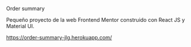 Order summary

Pequeño proyecto de la web Frontend Mentor construido con React JS y Material UI.

https://order-summary-jlg.herokuapp.com/